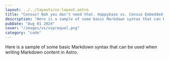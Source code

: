 ```yaml
---
layout: ../../layouts/vs-layout.astro
title: "Census? Nah you don't need that. Happybase vs. Census Embedded ETL"
description: "Here is a sample of some basic Markdown syntax that can be used when writing Markdown content in Astro."
pubDate: "Aug 01 2024"
cover: "/images/vs/vsprequel.png"
category: "code"
---
```




Here is a sample of some basic Markdown syntax that can be used when writing Markdown content in Astro.